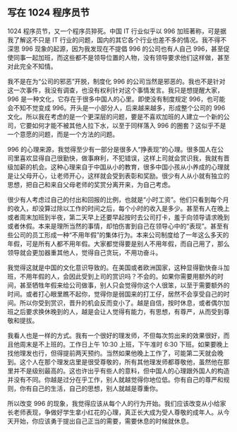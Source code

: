 <div class="inner">
<h2>写在 1024 程序员节</h2>
<p>1024 程序员节，又一个程序员猝死。中国 IT 行业似乎以 996 加班著称，可是据我了解这不只是 IT 行业的问题，国内的其它各个行业也差不多的情况。我不得不深思 996 现象的起源，因为我发现在不提倡 996 的公司也有人自己 996，甚至促使同事一起加班，而这些都不是领导位置的人物，没有领导要求他们这样做，甚至对此完全不知情。</p>
<p>我不是在为“公司的邪恶”开脱，制度化 996 的公司当然是邪恶的。我也不是针对这一次事件，我没有调查，也没有权利针对这个事情发言。我只是想提醒大家，996 是一种文化，它存在于很多中国人的心里。即使没有制度规定 996，也可能会不知不觉变成 996。开头是一小部分人，后来越来越多，形成整个公司的 996 文化。所以我在考虑的是一个更深层的问题，要是不喜欢加班的人建立一个新的公司，它要如何才能不被其他人拉下水，以至于同样落入 996 的圈套？这似乎不是一个意愿的问题，而是一个方法的问题。</p>
<p>996 的心理来源，我觉得至少有一部分是很多人“挣表现”的心理。很多国人在公司里喜欢显得自己很勤快，做事麻利，不犯错误，这样上司就会赏识我，我就有晋级加薪的机会。这种心理来自于中国从小的教育，很多中国小孩从小养成的心理就是让父母开心，让老师开心，这样就会受到表彰和奖励。很少有人从小就有独立的思想，把自己和来自父母老师的奖赏分离开来，为自己考虑。</p>
<p>很少有人考虑过自己的付出和回报的比例，也就是“小时工资”。他们只看到每个月的收入，却没算过除以工作的时间之后，每个小时的收入是多少。甚至有人在晚上或者周末加班到半夜，第二天早上还要早起按时去公司打卡，羞于向领导请求晚到或者休假。本来是理所当然的事情，却怕伤害到自己在领导心中的“表现”。甚至有些公司的员工形成一种“不用年假”的集体行为。本来公司制度给了一年这么多天的年假，可是所有人都不用年假。大家都觉得要是别人不用年假，而自己用了，那么领导就会更加器重其他人，觉得自己贪玩，不用功奋斗。</p>
<p>我觉得这就是中国的文化意识导致的。在美国或者欧洲国家，这种显得勤快奋斗加班，不用年假的人，会因此受到上司的赏识吗？不会的。如果你需要用额外的时间，甚至牺牲年假来给公司做事，别人只会觉得你这个人很笨，以至于需要额外的时间。或者打心眼里瞧不起你，觉得你是弱国来的打工仔，居然不会享受自己的时间。所以你受到赏识，晋升的机会反而变小了。越是自信，按时休息，或者偶尔加班之后要求换休晚到的人，越是会让人觉得有能力，有思想，有尊严，从而受到尊敬和提拔。</p>
<p>我看人也是一样的方式。我有一个很好的理发师，不但每次剪出来的效果很好，而且他周末是不上班的。工作日上午 10:30 上班，下午准时 6:30 下班。如果要晚上找他理发也行，但得提前两天预约。当然如果他晚上工作了，可能第二天就会晚到。这个人在那个理发店里是很受尊敬的，所有其他理发师都尊敬他，虽然他在那里并不是级别最高的。这也许出乎有些人的意料，但中国人的心理跟外国人的构造并没有不同。你越是过分在乎工作，别人就越觉得你地位低。你有自己的尊严和规则，你有自己的生活，自己的思想，别人就越是尊重你。</p>
<p>所以改变 996 的现象，我觉得应该从每个人的行为开始。我们应该改变从小给家长老师表现，争做好学生拿小红花的心理，真正长大成为受人尊敬的成年人。从今天开始，你应该勇于提出自己正当的需要，需要休息的时候就休息。</p>
</div>
    